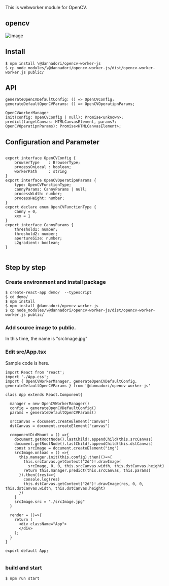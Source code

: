 This is webworker module for OpenCV.


## opencv
![image](https://user-images.githubusercontent.com/48346627/95988031-40676080-0e63-11eb-81a6-0262a24f685e.png)

## Install
```
$ npm install \@dannadori/opencv-worker-js
$ cp node_modules/\@dannadori/opencv-worker-js/dist/opencv-worker-worker.js public/
```
## API

```
generateOpenCVDefaultConfig: () => OpenCVConfig;
generateDefaultOpenCVParams: () => OpenCVOperatipnParams;

OpenCVWorkerManager
init(config: OpenCVConfig | null): Promise<unknown>;
predict(targetCanvas: HTMLCanvasElement, params?: OpenCVOperatipnParams): Promise<HTMLCanvasElement>;

```

## Configuration and Parameter

```

export interface OpenCVConfig {
    browserType    : BrowserType;
    processOnLocal : boolean;
    workerPath     : string
}
export interface OpenCVOperatipnParams {
    type: OpenCVFunctionType;
    cannyParams: CannyParams | null;
    processWidth: number;
    processHeight: number;
}
export declare enum OpenCVFunctionType {
    Canny = 0,
    xxx = 1
}
export interface CannyParams {
    threshold1: number;
    threshold2: number;
    apertureSize: number;
    L2gradient: boolean;
}


```

## Step by step
### Create environment and install package
```
$ create-react-app demo/  --typescript
$ cd demo/
$ npm install
$ npm install @dannadori/opencv-worker-js
$ cp node_modules/\@dannadori/opencv-worker-js/dist/opencv-worker-worker.js public/
```

### Add source image to public. 
In this time, the name is "srcImage.jpg"

### Edit src/App.tsx
Sample code is here.

```
import React from 'react';
import './App.css';
import { OpenCVWorkerManager, generateOpenCVDefaultConfig, generateDefaultOpenCVParams } from '@dannadori/opencv-worker-js'

class App extends React.Component{
  
  manager = new OpenCVWorkerManager()
  config = generateOpenCVDefaultConfig()
  params = generateDefaultOpenCVParams()

  srcCanvas = document.createElement("canvas")
  dstCanvas = document.createElement("canvas")

  componentDidMount = () =>{
    document.getRootNode().lastChild!.appendChild(this.srcCanvas)
    document.getRootNode().lastChild!.appendChild(this.dstCanvas)
    const srcImage = document.createElement("img")
    srcImage.onload = () =>{
      this.manager.init(this.config).then(()=>{
        this.srcCanvas.getContext("2d")!.drawImage(
          srcImage, 0, 0, this.srcCanvas.width, this.dstCanvas.height)
        return this.manager.predict(this.srcCanvas, this.params)
      }).then((res)=>{
        console.log(res)
        this.dstCanvas.getContext("2d")!.drawImage(res, 0, 0, this.dstCanvas.width, this.dstCanvas.height)
      })
    }
    srcImage.src = "./srcImage.jpg"
  }

  render = ()=>{
    return (
      <div className="App">
      </div>
    );
  }
}

export default App;


```

### build and start

```
$ npm run start
```





